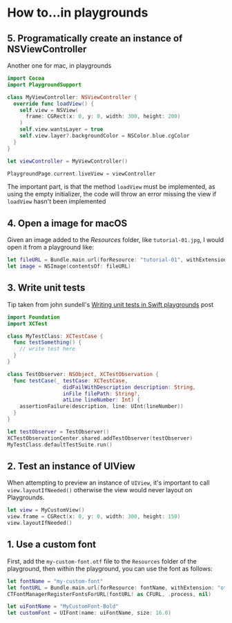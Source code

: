 # How to...in playgrounds

## 5. Programatically create an instance of NSViewController

Another one for mac, in playgrounds

```swift
import Cocoa
import PlaygroundSupport

class MyViewController: NSViewController {
  override func loadView() {
    self.view = NSView(
      frame: CGRect(x: 0, y: 0, width: 300, height: 200)
    )
    self.view.wantsLayer = true
    self.view.layer?.backgroundColor = NSColor.blue.cgColor
  }
}

let viewController = MyViewController()

PlaygroundPage.current.liveView = viewController
```

The important part, is that the method `loadView` must be implemented, as using the empty initializer,
the code will throw an error missing the view if `loadView` hasn't been implemented

## 4. Open a image for macOS

Given an image added to the _Resources_ folder, like `tutorial-01.jpg`, I would open it from a playground like:

```swift
let fileURL = Bundle.main.url(forResource: "tutorial-01", withExtension: "jpg")!
let image = NSImage(contentsOf: fileURL)
```

## 3. Write unit tests

Tip taken from john sundell's [Writing unit tests in Swift playgrounds][john-testing-playground] post

```swift
import Foundation
import XCTest

class MyTestClass: XCTestCase {
  func testSomething() {
    // write test here
  }
}

class TestObserver: NSObject, XCTestObservation {
  func testCase(_ testCase: XCTestCase,
                  didFailWithDescription description: String,
                  inFile filePath: String?,
                  atLine lineNumber: Int) {
    assertionFailure(description, line: UInt(lineNumber))
  }
}

let testObserver = TestObserver()
XCTestObservationCenter.shared.addTestObserver(testObserver)
MyTestClass.defaultTestSuite.run()
```

## 2. Test an instance of UIView

When attempting to preview an instance of `UIView`, it's important to call `view.layoutIfNeeded()` otherwise the view would never layout on Playgrounds.

```swift
let view = MyCustomView()
view.frame = CGRect(x: 0, y: 0, width: 300, height: 150)
view.layoutIfNeeded()
```

## 1. Use a custom font

First, add the `my-custom-font.otf` file to the `Resources` folder of the playground, then within the playground, you can use the font as follows:

```swift
let fontName = "my-custom-font"
let fontURL = Bundle.main.url(forResource: fontName, withExtension: "otf")
CTFontManagerRegisterFontsForURL(fontURL! as CFURL, .process, nil)

let uiFontName = "MyCustomFont-Bold"
let customFont = UIFont(name: uiFontName, size: 16.0)
```

[john-testing-playground]: https://www.swiftbysundell.com/posts/writing-unit-tests-in-a-swift-playground
